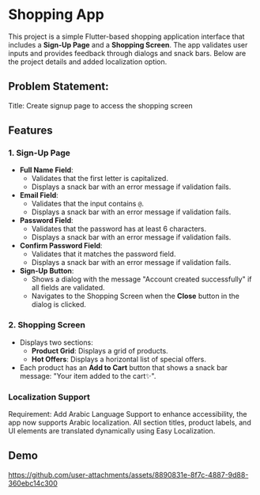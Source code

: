 # Shopping App

This project is a simple Flutter-based shopping application interface that includes a **Sign-Up Page** and a **Shopping Screen**. The app validates user inputs and provides feedback through dialogs and snack bars. Below are the project details and added localization option.

## Problem Statement:
Title: Create signup page to access the shopping screen


## Features

### 1. **Sign-Up Page**
- **Full Name Field**:
  - Validates that the first letter is capitalized.
  - Displays a snack bar with an error message if validation fails.
- **Email Field**:
  - Validates that the input contains `@`.
  - Displays a snack bar with an error message if validation fails.
- **Password Field**:
  - Validates that the password has at least 6 characters.
  - Displays a snack bar with an error message if validation fails.
- **Confirm Password Field**:
  - Validates that it matches the password field.
  - Displays a snack bar with an error message if validation fails.
- **Sign-Up Button**:
  - Shows a dialog with the message "Account created successfully" if all fields are validated.
  - Navigates to the Shopping Screen when the **Close** button in the dialog is clicked.

### 2. **Shopping Screen**
- Displays two sections:
  - **Product Grid**: Displays a grid of products.
  - **Hot Offers**: Displays a horizontal list of special offers.
- Each product has an **Add to Cart** button that shows a snack bar message: "Your item added to the cart✨".

### Localization Support
Requirement: Add Arabic Language Support to enhance accessibility, the app now supports Arabic localization. All section titles, product labels, and UI elements are translated dynamically using Easy Localization.

## Demo 
https://github.com/user-attachments/assets/8890831e-8f7c-4887-9d88-360ebc14c300

